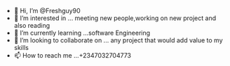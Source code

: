 - 👋 Hi, I’m @Freshguy90
- 👀 I’m interested in ... meeting new people,working on new project and also reading 
- 🌱 I’m currently learning ...software Engineering 
- 💞️ I’m looking to collaborate on ... any project that would add value to my skills 
- 📫 How to reach me ...+2347032704773

<!---
Freshguy90/Freshguy90 is a ✨ special ✨ repository because its `README.md` (this file) appears on your GitHub profile.
You can click the Preview link to take a look at your changes.
--->
